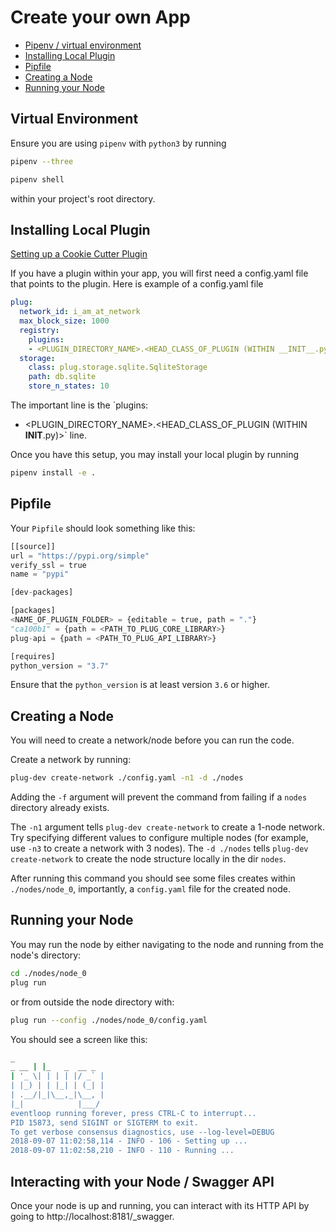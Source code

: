 # Create your own App

* [Pipenv / virtual environment](/segments/plug/create-app.md#virtual-environment)
* [Installing Local Plugin](/segments/plug/create-app.md#installing-local-plugin)
* [Pipfile](/segments/plug/create-app.md#Pipfile)
* [Creating a Node](/segments/plug/create-app.md#creating-a-node)
* [Running your Node](/segments/plug/create-app.md#running-your-node)

## Virtual Environment

Ensure you are using `pipenv` with `python3` by running
``` sh
pipenv --three
```

``` sh
pipenv shell
```

within your project's root directory.

## Installing Local Plugin

[Setting up a Cookie Cutter Plugin]({{book.cookie-cutter}})

If you have a plugin within your app, you will first need a config.yaml file that points to the plugin.
Here is example of a config.yaml file

``` yaml
plug:
  network_id: i_am_at_network
  max_block_size: 1000
  registry:
    plugins:
    - <PLUGIN_DIRECTORY_NAME>.<HEAD_CLASS_OF_PLUGIN (WITHIN __INIT__.py)>
  storage:
    class: plug.storage.sqlite.SqliteStorage
    path: db.sqlite
    store_n_states: 10
```

The important line is the `plugins:
- <PLUGIN_DIRECTORY_NAME>.<HEAD_CLASS_OF_PLUGIN (WITHIN __INIT__.py)>` line.

Once you have this setup, you may install your local plugin by running

``` sh
pipenv install -e .
```

## Pipfile

Your `Pipfile` should look something like this:

```py
[[source]]
url = "https://pypi.org/simple"
verify_ssl = true
name = "pypi"

[dev-packages]

[packages]
<NAME_OF_PLUGIN_FOLDER> = {editable = true, path = "."}
"ca100b1" = {path = <PATH_TO_PLUG_CORE_LIBRARY>}
plug-api = {path = <PATH_TO_PLUG_API_LIBRARY>}

[requires]
python_version = "3.7"
```

Ensure that the `python_version` is at least version `3.6` or higher.

## Creating a Node

You will need to create a network/node before you can run the code.

Create a network by running:

``` sh
plug-dev create-network ./config.yaml -n1 -d ./nodes
```

Adding the `-f` argument will prevent the command from failing if a `nodes` directory already exists.

The `-n1` argument tells `plug-dev create-network` to create a 1-node network. Try specifying different values to configure multiple nodes (for example, use `-n3` to create a network with 3 nodes). The `-d ./nodes` tells `plug-dev create-network` to create the node structure locally in the dir `nodes`.

After running this command you should see some files creates within `./nodes/node_0`, importantly, a `config.yaml` file for the created node.

## Running your Node

You may run the node by either navigating to the node and running from the node's directory:

```sh
cd ./nodes/node_0
plug run
```

or from outside the node directory with:

```sh
plug run --config ./nodes/node_0/config.yaml
```

You should see a screen like this:
``` sh
_
_ __ | |_   _  __ _
| '_ \| | | | |/ _` |
| |_) | | |_| | (_| |
| .__/|_|\__,_|\__, |
|_|            |___/  
eventloop running forever, press CTRL-C to interrupt...
PID 15873, send SIGINT or SIGTERM to exit.
To get verbose consensus diagnostics, use --log-level=DEBUG
2018-09-07 11:02:58,114 - INFO - 106 - Setting up ...
2018-09-07 11:02:58,210 - INFO - 110 - Running ...

```

## Interacting with your Node / Swagger API

Once your node is up and running, you can interact with its HTTP API by going to http://localhost:8181/_swagger.
